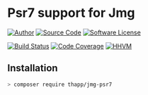 # Psr7 support for Jmg

[![Author](http://img.shields.io/badge/author-iwyg-blue.svg?style=flat-square)](https://github.com/iwyg)
[![Source Code](http://img.shields.io/badge/source-thapp/jmg--psr7-blue.svg?style=flat-square)](https://github.com/iwyg/jmg-psr7/tree/master)
[![Software License](https://img.shields.io/badge/license-MIT-brightgreen.svg?style=flat-square)](https://github.com/iwyg/jmg-psr7/blob/master/LICENSE.md)

[![Build Status](https://img.shields.io/travis/iwyg/jmg-psr7/master.svg?style=flat-square)](https://travis-ci.org/iwyg/jmg-psr7)
[![Code Coverage](https://img.shields.io/coveralls/iwyg/jmg-psr7/master.svg?style=flat-square)](https://coveralls.io/r/iwyg/jmg-psr7)
[![HHVM](https://img.shields.io/hhvm/thapp/jmg-psr7/dev-master.svg?style=flat-square)](http://hhvm.h4cc.de/package/thapp/jmg-psr7)

## Installation

```sh
> composer require thapp/jmg-psr7
```

